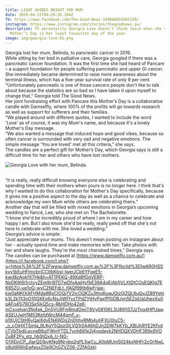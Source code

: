 ```yaml
---
title: LIGHT SHINES BRIGHT FOR MUM
date: 2020-04-22T04:29:20.394Z
fb: https://www.facebook.com/The-Good-News-349886855685259/
instagram: https://www.instagram.com/stories/thegoodnews_au/
description: TV personality Georgia Love doesn’t think twice when she says
  Mother’s Day is her least favourite day of the year.
image: img/georgia-love-01.png
---
```

Georgia lost her mum, Belinda, to pancreatic cancer in 2016.\
While sitting by her bed in palliative care, Georgia googled if there was a pancreatic cancer foundation. It was the first time she had heard of Pancare – a support foundation for people suffering pancreatic and upper GI cancer. She immediately became determined to raise more awareness about the terminal illness, which has a five-year survival rate of only 9 per cent.\
“Unfortunately pancreatic is one of those cancers people don't like to talk about because the statistics are so bad so I have taken it upon myself to change that,” Georgia told The Good News.\
Her joint fundraising effort with Pancare this Mother’s Day is a collaborative candle with Damselfly, where 100% of the profits will go towards research as well as support for sufferers and their families.\
“We played around with different quotes, I wanted to include the word 'Love' as of course, it was my Mum's name, and because it's a lovely Mother's Day message.\
“We also wanted a message that induced hope and good vibes, because so often cancer is surrounded with very sad and negative emotions. The simple message 'You are loved' met all this criteria,” she says.\
The candles are a perfect gift for Mother’s Day, which Georgia says is still a difficult time for her and others who have lost mothers.

![Georgia Love with her mum, Belinda.](img/mum-2.jpg)

\
“It is really, really difficult knowing everyone else is celebrating and spending time with their mothers when yours is no longer here. I think that's why I wanted to do this collaboration for Mother's Day specifically, because it gives me a positive aspect to the day as well as a chance to celebrate and acknowledge my own Mum while others are celebrating theirs.”\
Another day that will be filled with mixed emotions in Georgia’s upcoming wedding to fiancé, Lee, who she met on The Bachelorette.\
“I know she'd be incredibly proud of where I am in my career and how happy I am. But I also know she'd be really, really peed off that she's not here to celebrate with me. She loved a wedding.”\
Georgia’s advice is simple:\
“Just appreciate your mums. This doesn't mean posting on Instagram about her - actually spend time and make memories with her. Take photos with her and share laughs. They're the most cherished times,” Georgia says.\
The candles can be purchased at [https://www.damselfly.com.au/](https://l.facebook.com/l.php?u=https%3A%2F%2Fwww.damselfly.com.au%2F%3Ffbclid%3DIwAR0HSSkyy1bEuHFImcbrjCCItbKbst-lwerJCb6YFgeE5-kwd8zAokfX7Hk&h=AT1PEKQ-49Xd8fGdVERP-NxDKIK6i1rctvyZEm9rI97D7wDfxAqjHyfbE39A4qEiAb1jVLXtDtCOsEQKtg7EK65ZU-ue1oQ-wyC2NEFdLt_jfAQf99tb6wFrjae-kw0aNKtXAFHMda9BgCIOQj7V2IcOQKZu3thoKuwJQjz0jZQL6uQyJZ89Yqhik3L2k11j3oO10GKEs6cNsJjWFfyzTPdZYtHyPaxfP0iDBJyn5EZslUaUhexXu0pAFq45j78OSe5jkQ5cs-RbHDHo42e6-mCsyehqn3Ni4ek_Dn5VU9FmRmdOmiT8Vy0810KL3U891j57JzTnq4HPUawASEUJwH1M53KefdWrcM44qmF_v-p1XUjCStH6yQajXdyEN4WDo2nDhhyRMb4uHFXU0IuC5-_o_cOiHXTSmIa_9LKgY5QqzGlLVQ1r0A46hDJn2DW7kKYb_XBlJhRYE2KfvdcTVbTbdjLpcneBlbzFWmYTDL7ynh661e2j4ypdevk2NHDQXVDHF3R9x8VOZuBF2Py_stz_hbStQxA_U-NG-O1XEjnCP_JlarQS1bvKNg9Nrvbq2gPL5wCu_A0pMUnj5tl24kxNHFr2cOrNwLo9uItRWnEwfesxZ0e9ChGZVZ06-ZZfA0zk)